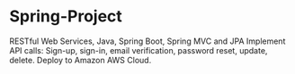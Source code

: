 # Spring-Project
RESTful Web Services, Java, Spring Boot, Spring MVC and JPA Implement API calls: Sign-up, sign-in, email verification, password reset, update, delete. Deploy to Amazon AWS Cloud.
